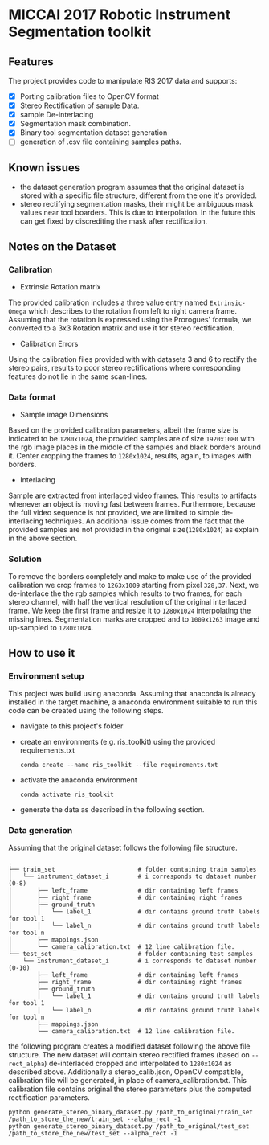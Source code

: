# MICCAI 2017 Robotic Instrument Segmentation toolkit

## Features

The project provides code to manipulate RIS 2017 data and supports:

- [x] Porting calibration files to OpenCV format
- [x] Stereo Rectification of sample Data.
- [x] sample De-interlacing
- [x] Segmentation mask combination.
- [x] Binary tool segmentation dataset generation
- [ ] generation of .csv file containing samples paths.

## Known issues

- the dataset generation program assumes that the original dataset is stored
with a specific file structure, different from the one it's provided.
- stereo rectifying segmentation masks, their might be ambiguous mask values near
tool boarders. This is due to interpolation. In the future this can get fixed by
discrediting the mask after rectification.

## Notes on the Dataset

### Calibration

- Extrinsic Rotation matrix

The provided calibration includes a three value entry named `Extrinsic-Omega`
which describes to the rotation from left to right camera frame. Assuming that
the rotation is expressed using the Prorogues' formula, we converted to a 3x3
Rotation matrix and use it for stereo rectification.

- Calibration Errors

Using the calibration files provided with with datasets 3 and 6 to rectify
the stereo pairs, results to poor stereo rectifications where corresponding features
do not lie in the same scan-lines.

### Data format

- Sample image Dimensions

Based on the provided calibration parameters, albeit the frame size is
indicated to be `1280x1024`, the provided samples are of size `1920x1080` with
the rgb image places in the middle of the samples and black borders around it.
Center cropping the frames to `1280x1024`, results, again, to images with borders.

- Interlacing

Sample are extracted from interlaced video frames. This results to artifacts
whenever an object is moving fast between frames. Furthermore, because the full
video sequence is not provided, we are limited to simple de-interlacing techniques.
An additional issue comes from the fact that the provided samples are not
provided in the original size(`1280x1024`) as explain in the above section.

<!-- ### Left-Right Frame synchronization -->

### Solution

To remove the borders completely and make to make use of the provided calibration
we crop frames to `1263x1009` starting from pixel `328,37`.
Next, we de-interlace the the rgb samples which results to two frames, for each
stereo channel, with half the vertical resolution of the original interlaced frame.
We keep the first frame and resize it to `1280x1024` interpolating the missing
lines.
Segmentation marks are cropped and to `1009x1263` image and up-sampled to `1280x1024`.

## How to use it

### Environment setup

This project was build using anaconda. Assuming that anaconda is already installed
in the target machine, a anaconda environment suitable to run this code can be
created using the following steps.

- navigate to this project's folder
- create an environments (e.g. ris_toolkit) using the provided requirements.txt

    `conda create --name ris_toolkit --file requirements.txt`
- activate the anaconda environment

    `conda activate ris_toolkit`
- generate the data as described in the following section.

### Data generation

Assuming that the original dataset follows the following file structure.

    .
    ├── train_set                       # folder containing train samples
    │   └── instrument_dataset_i        # i corresponds to dataset number (0-8)
    │       ├── left_frame              # dir containing left frames
    │       ├── right_frame             # dir containing right frames
    │       ├── ground_truth 
    │       │   └── label_1             # dir contains ground truth labels for tool 1
    │       │   └── label_n             # dir contains ground truth labels for tool n
    │       ├── mappings.json
    │       └── camera_calibration.txt  # 12 line calibration file.
    └── test_set                        # folder containing test samples
        └── instrument_dataset_i        # i corresponds to dataset number (0-10)
            ├── left_frame              # dir containing left frames
            ├── right_frame             # dir containing right frames
            ├── ground_truth 
            │   └── label_1             # dir contains ground truth labels for tool 1
            │   └── label_n             # dir contains ground truth labels for tool n
            ├── mappings.json
            └── camera_calibration.txt  # 12 line calibration file.

the following program creates a modified dataset following the above file structure.
The new dataset will contain stereo rectified frames (based on `--rect_alpha`)
de-interlaced cropped and interpolated to `1280x1024` as described above.
Additionally a stereo_calib.json, OpenCV compatible, calibration file will be
generated, in place of camera_calibration.txt. This calibration file contains
original the stereo parameters plus the computed rectification parameters.

    python generate_stereo_binary_dataset.py /path_to_original/train_set /path_to_store_the_new/train_set --alpha_rect -1
    python generate_stereo_binary_dataset.py /path_to_original/test_set /path_to_store_the_new/test_set --alpha_rect -1
